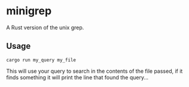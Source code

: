 # minigrep

A Rust version of the unix grep.

## Usage

```shell
cargo run my_query my_file
```

This will use your query to search in the contents of the file passed, if it finds something it will print the line that found the query...
